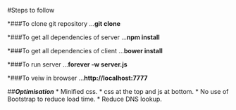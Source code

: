 #Steps to follow


*###To clone git repository
...**git clone**

*###To get all dependencies of server
...**npm install**

*###To get all dependencies of client
...**bower install**

*###To run server
...**forever -w server.js**

*###To veiw in browser
...**http://localhost:7777**



##**_Optimisation_**
	* Minified css.
	* css at the top and js at bottom.
	* No use of Bootstrap to reduce load time.
	* Reduce DNS lookup.
